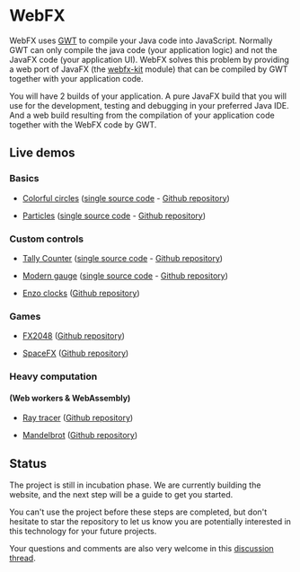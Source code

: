 # WebFX

WebFX uses [GWT][gwt-website] to compile your Java code into JavaScript.
Normally GWT can only compile the java code (your application logic) and not the JavaFX code (your application UI).
WebFX solves this problem by providing a web port of JavaFX (the [webfx-kit][webfx-kit-link] module)
that can be compiled by GWT together with your application code.

You will have 2 builds of your application.
A pure JavaFX build that you will use for the development, testing and debugging in your preferred Java IDE.
And a web build resulting from the compilation of your application code together with the WebFX code by GWT.

## Live demos

### Basics

* [Colorful circles][webfx-colorfulcircles-demo-link] ([single source code][webfx-colorfulcircles-code-link] - [Github repository][webfx-colorfulcircles-repo-link])

* [Particles][webfx-particles-demo-link] ([single source code][webfx-particles-code-link] - [Github repository][webfx-particles-repo-link])

### Custom controls

* [Tally Counter][webfx-tallycounter-demo-link] ([single source code][webfx-tallycounter-code-link] - [Github repository][webfx-tallycounter-repo-link])

* [Modern gauge][webfx-moderngauge-demo-link] ([single source code][webfx-moderngauge-code-link] - [Github repository][webfx-moderngauge-repo-link])

* [Enzo clocks][webfx-enzoclocks-demo-link] ([Github repository][webfx-enzoclocks-repo-link])

### Games

* [FX2048][webfx-fx2048-demo-link] ([Github repository][webfx-fx2048-repo-link])

* [SpaceFX][webfx-spacefx-demo-link] ([Github repository][webfx-spacefx-repo-link])

### Heavy computation
#### (Web workers & WebAssembly)

* [Ray tracer][webfx-raytracer-demo-link] ([Github repository][webfx-raytracer-repo-link])

* [Mandelbrot][webfx-mandelbrot-demo-link] ([Github repository][webfx-mandelbrot-repo-link])
  
## Status

The project is still in incubation phase.
We are currently building the website, and the next step will be a guide to get you started.

You can't use the project before these steps are completed, but don't hesitate to star the repository to let us know you are potentially interested in this technology for your future projects.

Your questions and comments are also very welcome in this [discussion thread][webfx-discussion-link].

[gwt-website]: http://www.gwtproject.org/
[webfx-kit-link]: https://github.com/webfx-project/webfx/blob/main/webfx-kit
[webfx-colorfulcircles-demo-link]: https://colorfulcircles.webfx.dev
[webfx-colorfulcircles-repo-link]: https://github.com/webfx-project/webfx-demo-colorfulcircles
[webfx-colorfulcircles-code-link]: https://github.com/webfx-demos/webfx-demo-colorfulcircles/blob/main/webfx-demo-colorfulcircles-application/src/main/java/dev/webfx/demo/colorfulcircles/ColorfulCircles.java
[webfx-particles-demo-link]: https://particles.webfx.dev
[webfx-particles-repo-link]: https://github.com/webfx-project/webfx-demo-particles
[webfx-particles-code-link]: https://github.com/webfx-demos/webfx-demo-particles/blob/main/webfx-demo-particles-application/src/main/java/dev/webfx/demo/particles/ParticlesApplication.java
[webfx-tallycounter-demo-link]: https://tallycounter.webfx.dev
[webfx-tallycounter-repo-link]: https://github.com/webfx-project/webfx-demo-tallycounter
[webfx-tallycounter-code-link]: https://github.com/webfx-demos/webfx-demo-tallycounter/blob/main/webfx-demo-tallycounter-application/src/main/java/dev/webfx/demo/tallycounter/TallyCounterApplication.java
[webfx-moderngauge-demo-link]: https://moderngauge.webfx.dev
[webfx-moderngauge-repo-link]: https://github.com/webfx-project/webfx-demo-moderngauge
[webfx-moderngauge-code-link]: https://github.com/webfx-demos/webfx-demo-moderngauge/blob/main/webfx-demo-moderngauge-application/src/main/java/dev/webfx/demo/moderngauge/ModernGaugeApplication.java
[webfx-enzoclocks-demo-link]: https://enzoclocks.webfx.dev
[webfx-enzoclocks-repo-link]: https://github.com/webfx-project/webfx-demo-enzoclocks
[webfx-fx2048-demo-link]: https://fx2048.webfx.dev
[webfx-fx2048-repo-link]: https://github.com/webfx-project/webfx-demo-fx2048
[webfx-spacefx-demo-link]: https://spacefx.webfx.dev
[webfx-spacefx-repo-link]: https://github.com/webfx-project/webfx-demo-spacefx
[webfx-raytracer-demo-link]: https://raytracer.webfx.dev
[webfx-raytracer-repo-link]: https://github.com/webfx-project/webfx-demo-raytracer
[webfx-mandelbrot-demo-link]: https://mandelbrot.webfx.dev
[webfx-mandelbrot-repo-link]: https://github.com/webfx-project/webfx-demo-mandelbrot
[webfx-discussion-link]: https://github.com/webfx-project/webfx/discussions/4
